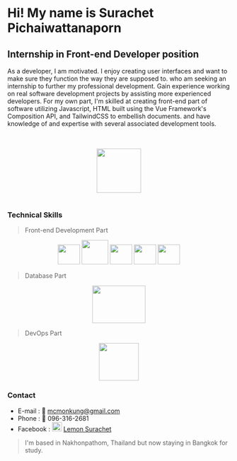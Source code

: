 # Hi! My name is Surachet Pichaiwattanaporn
## Internship in Front-end Developer position

<p>As a developer, I am motivated. I enjoy creating user interfaces and want to make sure they function the way they are supposed to. who am seeking an internship to further my professional development. Gain experience working on real software development projects by assisting more experienced developers. For my own part, I'm skilled at creating front-end part of software utilizing Javascript, HTML built using the Vue Framework's Composition API, and TailwindCSS to embellish documents. and have knowledge of and expertise with several associated development tools.</p>

<br>
<br>
<div id="header" align="center">
  <img src="https://media.giphy.com/media/M9gbBd9nbDrOTu1Mqx/giphy.gif" width="100" margin="20px"/>
</div>

<br>


### Technical Skills
> Front-end Development Part

<div align="center">
<img src="https://static-00.iconduck.com/assets.00/vue-js-icon-2048x1766-btrgkrhi.png" width="50" height="45"> <img src="https://velog.velcdn.com/images/diso592/post/8c07ebac-2637-48b8-ae55-41915e2e30bf/image.png" width="60" height="55">
  <img src="https://upload.wikimedia.org/wikipedia/commons/thumb/6/6a/JavaScript-logo.png/800px-JavaScript-logo.png" width="50" height="45">
<img src="https://upload.wikimedia.org/wikipedia/commons/thumb/3/38/HTML5_Badge.svg/800px-HTML5_Badge.svg.png" width="50" height="45">
<img src="https://upload.wikimedia.org/wikipedia/commons/thumb/6/62/CSS3_logo.svg/800px-CSS3_logo.svg.png" width="50" height="45">
</div>

> Database Part

<div align="center">
<img src="https://aety.io/wp-content/uploads/2016/11/mysql-logo.png" width="120" height="85"> 
  
</div>

> DevOps Part

<div align="center">
<img src="https://images.crunchbase.com/image/upload/c_lpad,f_auto,q_auto:eco,dpr_1/ywjqppks5ffcnbfjuttq" width="90" height="85"> 

</div>

### Contact
* E-mail :  :incoming_envelope: mcmonkung@gmail.com
* Phone : :calling: 096-316-2681
* Facebook : [<img src="https://upload.wikimedia.org/wikipedia/commons/thumb/0/05/Facebook_Logo_%282019%29.png/1200px-Facebook_Logo_%282019%29.png" width="22" height="21">](https://web.facebook.com/surachet.pichaiwattanaporn/) [Lemon Surachet](https://web.facebook.com/surachet.pichaiwattanaporn/)
> I'm based in Nakhonpathom, Thailand but now staying in Bangkok for study.
